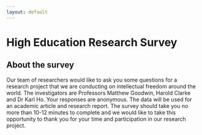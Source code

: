 ```yaml
---
layout: default
---
```


# High Education Research Survey


## About the survey 

Our team of researchers would like to ask you some questions for a research project that we are conducting on intellectual freedom around the world. The investigators are Professors Matthew Goodwin, Harold Clarke and Dr Karl Ho. Your responses are anonymous. The data will be used for an academic article and research report. The survey should take you no more than 10-12 minutes to complete and we would like to take this opportunity to thank you for your time and participation in our research project.


